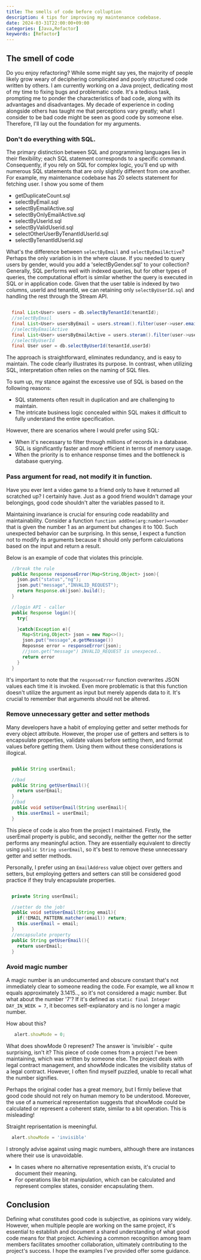 ```yaml
---
title: The smells of code before colluption
description: 4 tips for improving my maintenance codebase.
date: 2024-03-31T22:00:00+09:00
categories: [Java,Refactor]
keywords: [Refactor]
---
```


## The smell of code
Do you enjoy refactoring? While some might say yes, the majority of people likely grow weary of deciphering complicated and poorly structured code written by others. I am currently working on a Java project, dedicating most of my time to fixing bugs and problematic code. It's a tedious task, prompting me to ponder the characteristics of bad code, along with its advantages and disadvantages. My decade of experience in coding alongside others has taught me that perceptions vary greatly; what I consider to be bad code might be seen as good code by someone else. Therefore, I'll lay out the foundation for my arguments.


### Don't do everything with SQL.
The primary distinction between SQL and programming languages lies in their flexibility; each SQL statement corresponds to a specific command. Consequently, if you rely on SQL for complex logic, you'll end up with numerous SQL statements that are only slightly different from one another.
For example, my maintenance codebase has 20 selects statement for fetching user. I show you some of them

- getDuplicateCount.sql
- selectByEmail.sql
- selectByEmailActive.sql
- selectByOnlyEmailActive.sql
- selectByUserId.sql
- selectByValidUserid.sql
- selectOtherUserByTenantIdUserId.sql
- selectByTenantIdUserId.sql

What's the difference between `selectByEmail` and `selectByEmailActive`? Perhaps the only variation is in the where clause. If you needed to query users by gender, would you add a 'selectByGender.sql' to your collection? Generally, SQL performs well with indexed queries, but for other types of queries, the computational effort is similar whether the query is executed in SQL or in application code. Given that the user table is indexed by two columns, userId and tenantId, we can retaining only `selectByUserId.sql` and handling the rest through the Stream API.

```java

  final List<User> users = db.selectByTenantId(tenantId);
  //selectByEmail
  final List<User> usersByEmail = users.stream().filter(user->user.email.equals(email)).collect(toList());
  //selectByEmailActive
  final List<User> usersByEmailActive = users.steram().filter(user->user.emailIsActive).collect(toList());
  //selectByUserId
  final User user = db.selectByUserId(tenantId,userId)

```

The approach is straightforward, eliminates redundancy, and is easy to maintain. The code clearly illustrates its purpose. In contrast, when utilizing SQL, interpretation often relies on the naming of SQL files.

To sum up, my stance against the excessive use of SQL is based on the following reasons:
- SQL statements often result in duplication and are challenging to maintain.
- The intricate business logic concealed within SQL makes it difficult to fully understand the entire specification.

However, there are scenarios where I would prefer using SQL:
- When it's necessary to filter through millions of records in a database. SQL is significantly faster and more efficient in terms of memory usage.
- When the priority is to enhance response times and the bottleneck is database querying.


### Pass argument for read, not modify it in function.
Have you ever lent a video game to a friend only to have it returned all scratched up? I certainly have. 
Just as a good friend wouldn't damage your belongings, good code shouldn't alter the variables passed to it. 

Maintaining invariance is crucial for ensuring code readability and maintainability. Consider a function `function addOne(arg:number)=>number` that is given the number 1 as an argument but changes it to 100. Such unexpected behavior can be surprising. In this sense, I expect a function not to modify its arguments because it should only perform calculations based on the input and return a result. 

Below is an example of code that violates this principle.
```java
  //break the rule
  public Response responseError(Map<String,Object> json){
    json.put("status","ng");
    json.put("message","INVALID_REQUEST");
    return Response.ok(json).build();
  }

  //login API - caller
  public Response login(){
    try{

    }catch(Exception e){
      Map<String,Object> json = new Map<>();
      json.put("message",e.getMessage())
      Reposnse error = responseError(json);
      //json.get("message") INVALID_REQUEST is unexpeced..
      return error
    }
  }
```
It's important to note that the `responseError` function overwrites JSON values each time it is invoked. 
Even more problematic is that this function doesn't utilize the argument as input but merely appends data to it. It's crucial to remember that arguments should not be altered.

### Remove unnecessary getter and setter methods
Many developers have a habit of employing getter and setter methods for every object attribute. However, the proper use of getters and setters is to encapsulate properties, validate values before setting them, and format values before getting them. Using them without these considerations is illogical.

```java

  public String userEmail;

  //bad
  public String getUserEmail(){
    return userEmail;
  }
  //bad
  public void setUserEmail(String userEmail){
    this.userEmail = userEmail;
  }

```
This piece of code is also from the project I maintained. Firstly, the userEmail property is public, and secondly, neither the getter nor the setter performs any meaningful action. They are essentially equivalent to directly using `public String userEmail`, so it's best to remove these unnecessary getter and setter methods.

Personally, I prefer using an `EmailAddress` value object over getters and setters, but employing getters and setters can still be considered good practice if they truly encapsulate properties.

```java

  private String userEmail;

  //setter do the job!
  public void setUserEmail(String email){
    if(!EMAIL_PATTERN.matcher(email)) return;
    this.userEmail = email;
  }
  //encapsulate property
  public String getUserEmail(){
    return userEmail;
  }
```


### Avoid magic number
A magic number is an undocumented and obscure constant that's not immediately clear to someone reading the code. For example, we all know π equals approximately 3.1415.., so it's not considered a magic number.
But what about the number '7'? If it's defined as `static final Integer DAY_IN_WEEK = 7`, it becomes self-explanatory and is no longer a magic number.

How about this?
```javascript
   alert.showMode = 0;
```

What does showMode 0 represent? The answer is 'invisible' - quite surprising, isn't it?
This piece of code comes from a project I've been maintaining, which was written by someone else. The project deals with legal contract management, and showMode indicates the visibility status of a legal contract. However, I often find myself puzzled, unable to recall what the number signifies.

Perhaps the original coder has a great memory, but I firmly believe that good code should not rely on human memory to be understood. Moreover, the use of a numerical representation suggests that showMode could be calculated or represent a coherent state, similar to a bit operation. This is misleading!

Straight reprisentation is meeningful.
```javascript
  alert.showMode = 'invisible'
```

I strongly advise against using magic numbers, although there are instances where their use is unavoidable.
- In cases where no alternative representation exists, it's crucial to document their meaning.
- For operations like bit manipulation, which can be calculated and represent complex states, consider encapsulating them.

## Conclusion
Defining what constitutes good code is subjective, as opinions vary widely. However, when multiple people are working on the same project, it's essential to establish and document a shared understanding of what good code means for that project. Achieving a common recognition among team members facilitates smoother collaboration, ultimately contributing to the project's success. I hope the examples I've provided offer some guidance.
